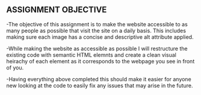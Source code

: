 ## ASSIGNMENT OBJECTIVE

-The objective of this assignment is to make the website accessible to as many people as possible that visit the site on a daily basis. This includes making sure each image has a concise and descriptive alt attribute applied.

-While making the website as accessible as possible I will restructure the existing code with semantic HTML elemnts and create a clean visual heirachy of each element as it corresponds to the webpage you see in front of you.

-Having everything above completed this should make it easier for anyone new looking at the code to easily fix any issues that may arise in the future. 